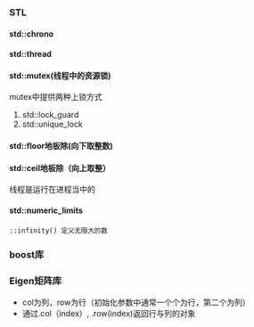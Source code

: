 ### STL
#### std::chrono

#### std::thread
#### std::mutex(线程中的资源锁)
mutex中提供两种上锁方式
1. std::lock_guard
2. std::unique_lock
#### std::floor地板除(向下取整数)
#### std::ceil地板除（向上取整）
线程是运行在进程当中的
#### std::numeric_limits<TYPE>
	::infinity() 定义无限大的数
	
### boost库


### Eigen矩阵库
- col为列，row为行（初始化参数中通常一个个为行，第二个为列）
- 通过.col（index）, .row(index)返回行与列的对象
